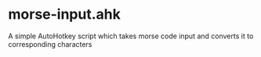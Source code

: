 # morse-input.ahk
A simple AutoHotkey script which takes morse code input and converts it to corresponding characters

